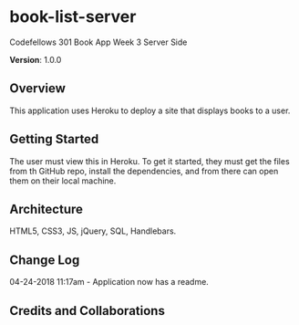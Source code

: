 # book-list-server
Codefellows 301 Book App Week 3 Server Side

**Version**: 1.0.0 

## Overview
This application uses Heroku to deploy a site that displays books to a user.

## Getting Started
The user must view this in Heroku. To get it started, they must get the files from th GitHub repo, install the dependencies, and from there can open them on their local machine.

## Architecture
HTML5, CSS3, JS, jQuery, SQL, Handlebars.

## Change Log
04-24-2018 11:17am - Application now has a readme.

## Credits and Collaborations
